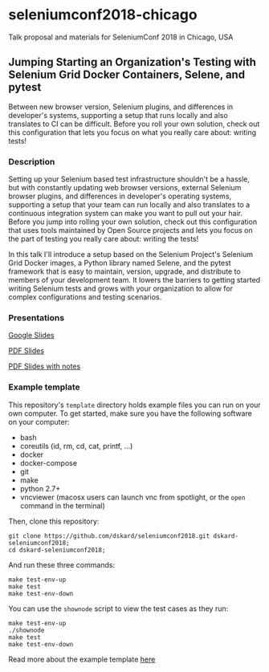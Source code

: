 # seleniumconf2018-chicago
Talk proposal and materials for SeleniumConf 2018 in Chicago, USA

## Jumping Starting an Organization's Testing with Selenium Grid Docker Containers, Selene, and pytest

Between new browser version, Selenium plugins, and differences in developer's
systems, supporting a setup that runs locally and also translates to CI can be
difficult. Before you roll your own solution, check out this configuration that
lets you focus on what you really care about: writing tests!


### Description

Setting up your Selenium based test infrastructure shouldn't be a hassle, but with constantly updating web browser versions, external Selenium browser plugins, and differences in developer's operating systems, supporting a setup that your team can run locally and also translates to a continuous integration system can make you want to pull out your hair. Before you jump into rolling your own solution, check out this configuration that uses tools maintained by Open Source projects and lets you focus on the part of testing you really care about: writing the tests!

In this talk I'll introduce a setup based on the Selenium Project's Selenium Grid Docker images, a Python library named Selene, and the  pytest framework that is easy to maintain, version, upgrade, and distribute to members of your development team. It lowers the barriers to getting started writing Selenium tests and grows with your organization to allow for complex configurations and testing scenarios.

### Presentations

[Google Slides](https://docs.google.com/presentation/d/1WShHk93YmRtcxW_8CsWeGWd0Qdk0qqRuU32xS8uPrA4/edit?usp=sharing)

[PDF Slides](https://github.com/dskard/seleniumconf2018/raw/master/jump_start_selenium_with_docker_selene_pytest.pdf)

[PDF Slides with notes](https://github.com/dskard/seleniumconf2018/raw/master/jump_start_selenium_with_docker_selene_pytest_notes.pdf)

### Example template

This repository's `template` directory holds example files you can run on your
own computer. To get started, make sure you have the following software on your
computer:
  * bash
  * coreutils (id, rm, cd, cat, printf, ...)
  * docker
  * docker-compose
  * git
  * make
  * python 2.7+
  * vncviewer (macosx users can launch vnc from spotlight, or the ```open```
    command in the terminal)

Then, clone this repository:

```
git clone https://github.com/dskard/seleniumconf2018.git dskard-seleniumconf2018;
cd dskard-seleniumconf2018;
```

And run these three commands:
```
make test-env-up
make test
make test-env-down
```

You can use the `shownode` script to view the test cases as they run:
```
make test-env-up
./shownode
make test
make test-env-down
```

Read more about the example template [here](https://github.com/dskard/seleniumconf2018/blob/master/template/README.md)
